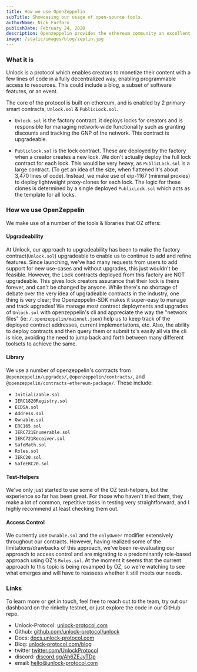 ```yaml
---
title: How we use OpenZeppelin
subTitle: Showcasing our usage of open-source tools.
authorName: Nick Furfaro
publishDate: February 24, 2020
description: Openzeppelin provides the ethereum community an excellent assortment of reusable libraries and command-line tools. Here's how we use them at Unlock.
image: /static/images/blog/zeplin.jpg
---
```


### What it is

Unlock is a protocol which enables creators to monetize their content with a few lines of code in a fully decentralized way, enabling programmable access to resources. This could include a blog, a subset of software features, or an event.

The core of the protocol is built on ethereum, and is enabled by 2 primary smart contracts, `Unlock.sol` & `PublicLock.sol`.

- `Unlock.sol` is the factory contract. it deploys locks for creators and is responsible for managing network-wide functionality such as granting discounts and tracking the GNP of the network. This contract is upgradeable.

- `Publiclock.sol` is the lock contract. These are deployed by the factory when a creator creates a new lock. We don't actually deploy the full lock contract for each lock. This would be very heavy, as `PublicLock.sol` is a large contract. (To get an idea of the size, when flattened it's about 3,470 lines of code). Instead, we make use of eip-1167 (minimal proxies) to deploy lightweight proxy-clones for each lock. The logic for these clones is determined by a single deployed `PublicLock.sol` which acts as the template for all locks.

### How we use OpenZeppelin

We make use of a number of the tools & libraries that OZ offers:

#### Upgradeability

At Unlock, our approach to upgradeability has been to make the factory contract(`Unlock.sol`) upgradeable to enable us to continue to add and refine features. Since launching, we've had many requests from users to add support for new use-cases and without upgrades, this just wouldn't be feasible. However, the Lock contracts deployed from this factory are NOT upgradeable. This gives lock creators assurance that their lock is theirs forever, and can't be changed by anyone.
While there's no shortage of debate over the very idea of upgradeable contracts in the industry, one thing is very clear; the Openzeppelin-SDK makes it super-easy to manage and track upgrades! We manage most contract deployments and upgrades of `Unlock.sol` with openzeppelin's cli and appreciate the way the "network files" (ie: `/.openzeppelin/mainnet.json`) help us to keep track of the deployed contract addresses, current implementations, etc. Also, the ability to deploy contracts and then query them or submit tx's easily all via the cli is nice, avoiding the need to jump back and forth between many different toolsets to achieve the same.

#### Library

We use a number of openzeppelin's contracts from `@openzeppelin/upgrades/`, `@openzeppelin/contracts/`, and `@openzeppelin/contracts-ethereum-package/`. These include:

- `Initializable.sol`
- `IERC1820Registry.sol`
- `ECDSA.sol`
- `Address.sol`
- `Ownable.sol`
- `ERC165.sol`
- `IERC721Enumerable.sol`
- `IERC721Receiver.sol`
- `SafeMath.sol`
- `Roles.sol`
- `IERC20.sol`
- `SafeERC20.sol`

#### Test-Helpers

We've only just started to use some of the OZ test-helpers, but the experience so far has been great. For those who haven't tried them, they make a lot of common, repetitive tasks in testing very straightforward, and I highly recommend at least checking them out.

#### Access Control

We currently use `Ownable.sol` and the `onlyOwner` modifier extensively throughout our contracts. However, having realized some of the limitations/drawbacks of this approach, we've been re-evaluating our approach to access control and are migrating to a predominantly role-based approach using OZ's `Roles.sol`. At the moment it seems that the current approach to this topic is being revamped by OZ, so we're watching to see what emerges and will have to reassess whether it still meets our needs.

### Links

To learn more or get in touch, feel free to reach out to the team, try out our dashboard on the rinkeby testnet, or just explore the code in our GitHub repo.

- Unlock-Protocol: [unlock-protocol.com](https://unlock-protocol.com/)
- Github: [github.com/unlock-protocol/unlock](https://github.com/unlock-protocol/unlock)
- Docs: [docs.unlock-protocol.com](https://docs.unlock-protocol.com/)
- Blog: [unlock-protocol.com/blog](https://unlock-protocol.com/blog/)
- twitter [twitter.com/UnlockProtocol](https://twitter.com/UnlockProtocol)
- discord: [discord.gg/Ah6ZEJyTDp](https://discord.gg/Ah6ZEJyTDp)
- email: hello@unlock-protocol.com
